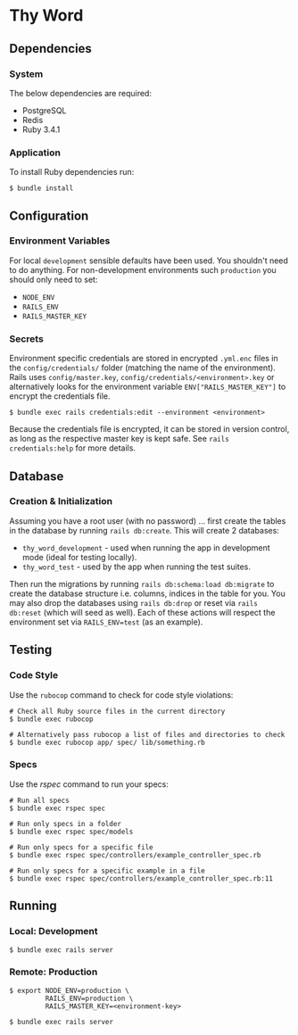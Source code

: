 # Thy Word

## Dependencies

### System

The below dependencies are required:

* PostgreSQL
* Redis
* Ruby 3.4.1

### Application

To install Ruby dependencies run:

```console
$ bundle install
```

## Configuration

### Environment Variables

For local `development` sensible defaults have been used. You shouldn't need to
do anything. For non-development environments such `production` you should only
need to set:

* `NODE_ENV`
* `RAILS_ENV`
* `RAILS_MASTER_KEY`

### Secrets

Environment specific credentials are stored in encrypted `.yml.enc` files in the
`config/credentials/` folder (matching the name of the environment). Rails uses
`config/master.key`, `config/credentials/<environment>.key` or alternatively
looks for the environment variable `ENV["RAILS_MASTER_KEY"]` to encrypt the
credentials file.

```console
$ bundle exec rails credentials:edit --environment <environment>
```

Because the credentials file is encrypted, it can be stored in version control,
as long as the respective master key is kept safe. See `rails credentials:help`
for more details.

## Database

### Creation & Initialization

Assuming you have a root user (with no password) ... first create the tables in
the database by running `rails db:create`. This will create 2 databases:

* `thy_word_development` - used when running the app in development mode (ideal
  for testing locally).
* `thy_word_test` - used by the app when running the test suites.

Then run the migrations by running `rails db:schema:load db:migrate` to create
the database structure i.e. columns, indices in the table for you. You may also
drop the databases using `rails db:drop` or reset via `rails db:reset` (which
will seed as well). Each of these actions will respect the environment set via
`RAILS_ENV=test` (as an example).

## Testing

### Code Style

Use the `rubocop` command to check for code style violations:

```console
# Check all Ruby source files in the current directory
$ bundle exec rubocop

# Alternatively pass rubocop a list of files and directories to check
$ bundle exec rubocop app/ spec/ lib/something.rb
```

### Specs

Use the _rspec_ command to run your specs:

```console
# Run all specs
$ bundle exec rspec spec

# Run only specs in a folder
$ bundle exec rspec spec/models

# Run only specs for a specific file
$ bundle exec rspec spec/controllers/example_controller_spec.rb

# Run only specs for a specific example in a file
$ bundle exec rspec spec/controllers/example_controller_spec.rb:11
```

## Running

### Local: Development

```console
$ bundle exec rails server
```

### Remote: Production

```console
$ export NODE_ENV=production \
         RAILS_ENV=production \
         RAILS_MASTER_KEY=<environment-key>

$ bundle exec rails server
```
